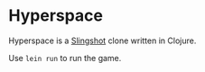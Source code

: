 Hyperspace
==========

Hyperspace is a [Slingshot](http://slingshot.wikispot.org/) clone written in Clojure.

Use `lein run` to run the game.
